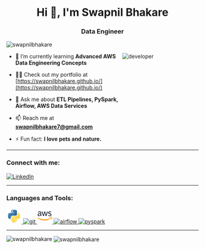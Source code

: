 <h1 align="center">Hi 👋, I'm Swapnil Bhakare</h1>
<h3 align="center">Data Engineer</h3>

<p align="left"> 
  <img src="https://komarev.com/ghpvc/?username=swapnilbhakare&label=Profile%20views&color=0e75b6&style=flat" alt="swapnilbhakare" /> 
</p>

<img src="https://media.giphy.com/media/H83F4AfL798AmtKXIL/giphy.gif" width="200" height="200" align="right" alt="developer"/>

- 🌱 I’m currently learning **Advanced AWS Data Engineering Concepts**

- 👨‍💻 Check out my portfolio at [https://swapnilbhakare.github.io/](https://swapnilbhakare.github.io/)

- 💬 Ask me about **ETL Pipelines, PySpark, Airflow, AWS Data Services**

- 📫 Reach me at **swapnilbhakare7@gmail.com**

- ⚡ Fun fact: **I love pets and nature.**

---

<h3 align="left">Connect with me:</h3>
<p align="left">
  <a href="https://www.linkedin.com/in/swapnil-bhakare/" target="blank">
    <img align="center" src="https://cdn.jsdelivr.net/npm/simple-icons@3.0.1/icons/linkedin.svg" alt="LinkedIn" height="30" width="40" />
  </a>
</p>

---

<h3 align="left">Languages and Tools:</h3>
<p align="left">
  <!-- Python -->
  <a href="https://www.python.org" target="_blank">
    <img src="https://raw.githubusercontent.com/devicons/devicon/master/icons/python/python-original.svg" alt="python" width="40" height="40"/> 
  </a>
  
  <!-- Git -->
  <a href="https://git-scm.com/" target="_blank">
    <img src="https://www.vectorlogo.zone/logos/git-scm/git-scm-icon.svg" alt="git" width="40" height="40"/>
  </a>
  
  <!-- AWS -->
  <a href="https://aws.amazon.com/" target="_blank">
    <img src="https://raw.githubusercontent.com/devicons/devicon/master/icons/amazonwebservices/amazonwebservices-original-wordmark.svg" alt="aws" width="40" height="40"/>
  </a>
  
  <!-- Apache Airflow -->
  <a href="https://airflow.apache.org/" target="_blank">
    <img src="https://raw.githubusercontent.com/devicons/devicon/master/icons/airflow/airflow-original.svg" alt="airflow" width="40" height="40"/>
  </a>
  
  <!-- PySpark -->
  <a href="https://spark.apache.org/docs/latest/api/python/" target="_blank">
    <img src="https://spark.apache.org/images/spark-logo-trademark.png" alt="pyspark" width="80" height="40"/>
  </a>
</p>

---

<p>
  <img align="left" src="https://github-readme-stats.vercel.app/api/top-langs?username=swapnilbhakare&show_icons=true&locale=en&layout=compact" alt="swapnilbhakare" />
</p>

<p>
  &nbsp;<img align="center" src="https://github-readme-stats.vercel.app/api?username=swapnilbhakare&show_icons=true&locale=en" alt="swapnilbhakare" />
</p>
